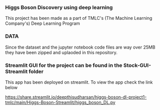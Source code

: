 ### Higgs Boson Discovery using deep learning

This project has been made as a part of TMLC's (The Machine Learning Company's) Deep Learning Program

### DATA

Since the dataset and the jupyter notebook code files are way over 25MB they have been zipped and uplaoded in this repository. 

### Streamlit GUI for the project can be found in the Stock-GUI-Streamlit folder
This app has been deployed on streamlit. To view the app check the link below

https://share.streamlit.io/deepthisudharsan/higgs-boson-dl-project1-tmlc/main/Higgs-Boson-Streamlit/higgs_boson_DL.py
